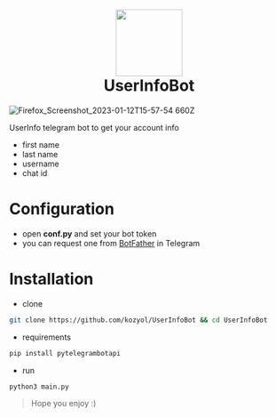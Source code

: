 <h1 align="center">
    <img align="center" src="https://upload.wikimedia.org/wikipedia/commons/c/ce/User-info.svg" width=120 height=120 />
    <br>
    UserInfoBot
    <br>
</h1>

![Firefox_Screenshot_2023-01-12T15-57-54 660Z](https://user-images.githubusercontent.com/118578799/212116465-3493995b-fb59-47aa-a949-d7b61a293d2a.png)

UserInfo telegram bot to get your account info
+ first name
+ last name
+ username
+ chat id

# Configuration
+ open **conf.py** and set your bot token
+ you can request one from [BotFather](https://t.me/botfather) in Telegram

# Installation
+ clone 
```bash
git clone https://github.com/kozyol/UserInfoBot && cd UserInfoBot
```
+ requirements
```bash
pip install pytelegrambotapi
```
+ run
```bash
python3 main.py
```

> Hope you enjoy :)
